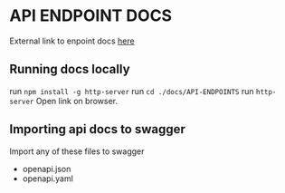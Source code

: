 # API ENDPOINT DOCS
External link to enpoint docs [here](https://app.swaggerhub.com/apis/tanerochris/qpi/0.1-oas3)

## Running docs locally

run ```npm install -g http-server```
run ```cd ./docs/API-ENDPOINTS```
run ```http-server```
Open link on browser.

## Importing api docs to swagger
Import any of these files to swagger
- openapi.json
- openapi.yaml